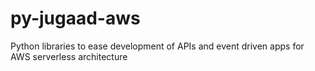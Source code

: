 # py-jugaad-aws
Python libraries to ease development of APIs and event driven apps for AWS serverless architecture
